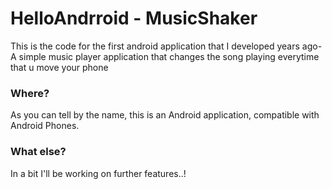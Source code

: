 # HelloAndrroid - MusicShaker 

This is the code for the first android application that I developed years ago- A simple music player application that changes the song playing everytime that u move your phone

### Where?
As you can tell by the name, this is an Android application, compatible with Android Phones.
 
### What else?

In a bit I'll be working on further features..!

